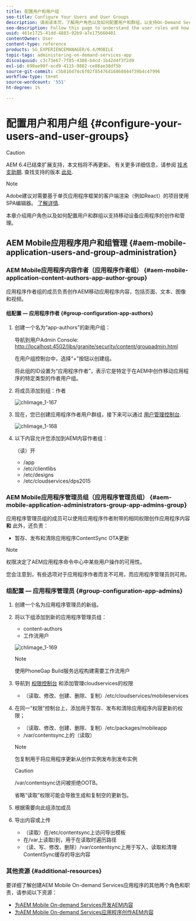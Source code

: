 ```yaml
---
title: 配置用户和用户组
seo-title: Configure Your Users and User Groups
description: 请阅读本页，了解用户角色以及如何配置用户和群组，以支持On-Demand Services移动应用程序的创作和管理。
seo-description: Follow this page to understand the user roles and how to configure your users and groups to support the authoring and mangement of your mobile On-Demand services app.
uuid: 461e1725-41dd-4883-92b9-a7e175660401
contentOwner: User
content-type: reference
products: SG_EXPERIENCEMANAGER/6.4/MOBILE
topic-tags: administering-on-demand-services-app
discoiquuid: c3c73e67-7f85-4308-b4cd-1b42d4f3f2d9
exl-id: 690ae90f-ecd9-4115-9882-ce88ae38df5b
source-git-commit: c5b816d74c6f02f85476d16868844f39b4c47996
workflow-type: tm+mt
source-wordcount: '551'
ht-degree: 1%

---
```


# 配置用户和用户组 {#configure-your-users-and-user-groups}

>[!CAUTION]
>
>AEM 6.4已结束扩展支持，本文档将不再更新。 有关更多详细信息，请参阅 [技术支助期](https://helpx.adobe.com/cn/support/programs/eol-matrix.html). 查找支持的版本 [此处](https://experienceleague.adobe.com/docs/).

>[!NOTE]
>
>Adobe建议对需要基于单页应用程序框架的客户端渲染（例如React）的项目使用SPA编辑器。 [了解详情](/help/sites-developing/spa-overview.md).

本章介绍用户角色以及如何配置用户和群组以支持移动设备应用程序的创作和管理。

## AEM Mobile应用程序用户和组管理 {#aem-mobile-application-users-and-group-administration}

### AEM Mobile应用程序内容作者（应用程序作者组） {#aem-mobile-application-content-authors-app-author-group}

应用程序作者组的成员负责创作AEM移动应用程序内容，包括页面、文本、图像和视频。

#### 组配置 — 应用程序作者 {#group-configuration-app-authors}

1. 创建一个名为“app-authors”的新用户组：

   导航到用户Admin Console: [http://localhost:4502/libs/granite/security/content/groupadmin.html](http://localhost:4502/libs/granite/security/content/groupadmin.html)

   在用户组控制台中，选择“+”按钮以创建组。

   将此组的ID设置为“应用程序作者”，表示它是特定于在AEM中创作移动应用程序的特定类型的作者用户组。

1. 将成员添加到组：作者

   ![chlimage_1-167](assets/chlimage_1-167.png)

1. 现在，您已创建应用程序作者用户群组，接下来可以通过 [用户管理控制台](http://localhost:4502/libs/granite/security/content/useradmin.md).

   ![chlimage_1-168](assets/chlimage_1-168.png)

1. 以下内容允许您添加到AEM内容作者组：

   （读）开

   * /app
   * /etc/clientlibs
   * /etc/designs
   * /etc/cloudservices/dps2015

### AEM Mobile应用程序管理员组（应用程序管理员组） {#aem-mobile-application-administrators-group-app-admins-group}

应用程序管理员组的成员可以使用应用程序作者附带的相同权限创作应用程序内容 **和** 此外，还负责：

* 暂存、发布和清除应用程序ContentSync OTA更新

>[!NOTE]
>
>权限决定了AEM应用程序命令中心中某些用户操作的可用性。
>
>您会注意到，有些选项对于应用程序作者而言不可用，而应用程序管理员则可用。

### 组配置 — 应用程序管理员 {#group-configuration-app-admins}

1. 创建一个名为应用程序管理员的新组。
1. 将以下组添加到新的应用程序管理员组：

   * content-authors
   * 工作流用户

   ![chlimage_1-169](assets/chlimage_1-169.png)

   >[!NOTE]
   >
   >使用PhoneGap Build服务远程构建需要工作流用户

1. 导航到 [权限控制台](http://localhost:4502/useradmin) 和添加管理cloudservices的权限

   * （读取、修改、创建、删除、复制）/etc/cloudservices/mobileservices

1. 在同一“权限”控制台上，添加用于暂存、发布和清除应用程序内容更新的权限；

   * （读取、修改、创建、删除、复制）/etc/packages/mobileapp
   * /var/contentsync上的（读取）

   >[!NOTE]
   >
   >包复制用于将应用程序更新从创作实例发布到发布实例

   >[!CAUTION]
   >
   >/var/contentsync访问被拒绝OOTB。
   >
   >省略“读取”权限可能会导致生成和复制空的更新包。

1. 根据需要向此组添加成员
1. 导出内容或上传

   * （读取）在/etc/contentsync上访问导出模板
   * 在/var上读取)到，用于在读取时遍历路径
   * （读、写、修改、删除）/var/contentsync上用于写入、读取和清理ContentSync缓存的导出内容

### 其他资源 {#additional-resources}

要详细了解创建AEM Mobile On-demand Services应用程序的其他两个角色和职责，请参阅以下资源：

* [为AEM Mobile On-demand Services开发AEM内容](/help/mobile/aem-mobile-on-demand.md)
* [为AEM Mobile On-demand Services应用程序创作AEM内容](/help/mobile/mobile-apps-ondemand.md)

